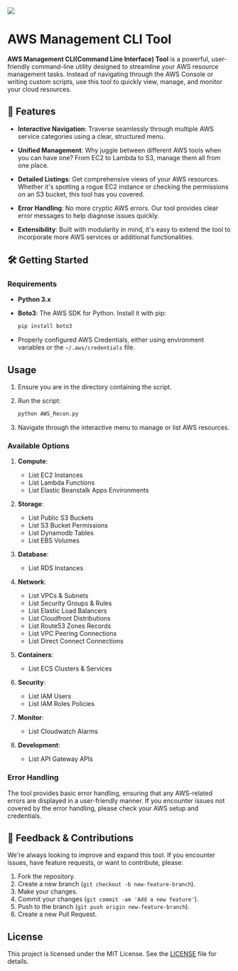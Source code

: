 ![](../../assets/hood.png)

# AWS Management CLI Tool

**AWS Management CLI(Command Line Interface) Tool** is a powerful, user-friendly command-line utility designed to streamline your AWS resource management tasks. Instead of navigating through the AWS Console or writing custom scripts, use this tool to quickly view, manage, and monitor your cloud resources.

## 🚀 Features

- **Interactive Navigation**: Traverse seamlessly through multiple AWS service categories using a clear, structured menu.

- **Unified Management**: Why juggle between different AWS tools when you can have one? From EC2 to Lambda to S3, manage them all from one place.

- **Detailed Listings**: Get comprehensive views of your AWS resources. Whether it's spotting a rogue EC2 instance or checking the permissions on an S3 bucket, this tool has you covered.

- **Error Handling**: No more cryptic AWS errors. Our tool provides clear error messages to help diagnose issues quickly.

- **Extensibility**: Built with modularity in mind, it's easy to extend the tool to incorporate more AWS services or additional functionalities.

## 🛠️ Getting Started

### Requirements

- **Python 3.x**
- **Boto3**: The AWS SDK for Python. Install it with pip:

  ```bash
  pip install boto3
  ```

- Properly configured AWS Credentials, either using environment variables or the `~/.aws/credentials` file.

## Usage

1. Ensure you are in the directory containing the script.
2. Run the script:

   ```bash
   python AWS_Recon.py
   ```

3. Navigate through the interactive menu to manage or list AWS resources.

### Available Options

1. **Compute**:
    - List EC2 Instances
    - List Lambda Functions
    - List Elastic Beanstalk Apps Environments

2. **Storage**:
    - List Public S3 Buckets
    - List S3 Bucket Permissions
    - List Dynamodb Tables
    - List EBS Volumes

3. **Database**:
    - List RDS Instances

4. **Network**:
    - List VPCs & Subnets
    - List Security Groups & Rules
    - List Elastic Load Balancers
    - List Cloudfront Distributions
    - List Route53 Zones Records
    - List VPC Peering Connections
    - List Direct Connect Connections

5. **Containers**:
    - List ECS Clusters & Services

6. **Security**:
    - List IAM Users
    - List IAM Roles Policies

7. **Monitor**:
    - List Cloudwatch Alarms

8. **Development**:
    - List API Gateway APIs

### Error Handling

The tool provides basic error handling, ensuring that any AWS-related errors are displayed in a user-friendly manner. If you encounter issues not covered by the error handling, please check your AWS setup and credentials.

## 📝 Feedback & Contributions

We're always looking to improve and expand this tool. If you encounter issues, have feature requests, or want to contribute, please:

1. Fork the repository.
2. Create a new branch (`git checkout -b new-feature-branch`).
3. Make your changes.
4. Commit your changes (`git commit -am 'Add a new feature'`).
5. Push to the branch (`git push origin new-feature-branch`).
6. Create a new Pull Request.

## License

This project is licensed under the MIT License. See the [LICENSE](LICENSE) file for details.
